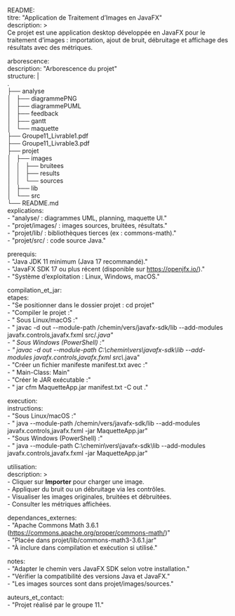 README:  
  titre: "Application de Traitement d’Images en JavaFX"  
  description: >  
    Ce projet est une application desktop développée en JavaFX pour le traitement d’images : importation, ajout de bruit, débruitage et affichage des résultats avec des métriques.  

  arborescence:  
    description: "Arborescence du projet"  
    structure: |  
      .  
      ├── analyse  
      │   ├── diagrammePNG  
      │   ├── diagrammePUML  
      │   ├── feedback  
      │   ├── gantt  
      │   └── maquette  
      ├── Groupe11_Livrable1.pdf  
      ├── Groupe11_Livrable3.pdf  
      ├── projet  
      │   ├── images  
      │   │   ├── bruitees  
      │   │   ├── results  
      │   │   └── sources   
      │   ├── lib  
      │   └── src  
      └── README.md  
    explications:  
      - "analyse/ : diagrammes UML, planning, maquette UI."  
      - "projet/images/ : images sources, bruitées, résultats."  
      - "projet/lib/ : bibliothèques tierces (ex : commons-math)."  
      - "projet/src/ : code source Java."  

  prerequis:   
    - "Java JDK 11 minimum (Java 17 recommandé)."   
    - "JavaFX SDK 17 ou plus récent (disponible sur https://openjfx.io/)."   
    - "Système d’exploitation : Linux, Windows, macOS."   

  compilation_et_jar:  
    etapes:   
      - "Se positionner dans le dossier projet : cd projet"   
      - "Compiler le projet :"   
      - "  Sous Linux/macOS :"   
      - "    javac -d out --module-path /chemin/vers/javafx-sdk/lib --add-modules javafx.controls,javafx.fxml src/*.java"    
      - "  Sous Windows (PowerShell) :"    
      - "    javac -d out --module-path C:\\chemin\\vers\\javafx-sdk\\lib --add-modules javafx.controls,javafx.fxml src\\*.java"     
      - "Créer un fichier manifeste manifest.txt avec :"    
      - "  Main-Class: Main"   
      - "Créer le JAR exécutable :"    
      - "  jar cfm MaquetteApp.jar manifest.txt -C out ."    

  execution:    
    instructions:   
      - "Sous Linux/macOS :"    
      - "  java --module-path /chemin/vers/javafx-sdk/lib --add-modules javafx.controls,javafx.fxml -jar MaquetteApp.jar"  
      - "Sous Windows (PowerShell) :"     
      - "  java --module-path C:\\chemin\\vers\\javafx-sdk\\lib --add-modules javafx.controls,javafx.fxml -jar MaquetteApp.jar"    

  utilisation:   
    description: >   
      - Cliquer sur **Importer** pour charger une image.   
      - Appliquer du bruit ou un débruitage via les contrôles.   
      - Visualiser les images originales, bruitées et débruitées.    
      - Consulter les métriques affichées.   

  dependances_externes:    
    - "Apache Commons Math 3.6.1 (https://commons.apache.org/proper/commons-math/)"    
    - "Placée dans projet/lib/commons-math3-3.6.1.jar"    
    - "À inclure dans compilation et exécution si utilisé."    

  notes:    
    - "Adapter le chemin vers JavaFX SDK selon votre installation."   
    - "Vérifier la compatibilité des versions Java et JavaFX."   
    - "Les images sources sont dans projet/images/sources."   

  auteurs_et_contact:   
    - "Projet réalisé par le groupe 11."   

